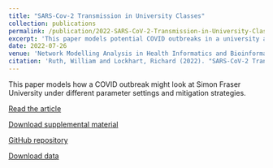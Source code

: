 ```yaml
---
title: "SARS-Cov-2 Transmission in University Classes"
collection: publications
permalink: /publication/2022-SARS-CoV-2-Transmission-in-University-Classes
excerpt: 'This paper models potential COVID outbreaks in a university and the effects of control strategies.'
date: 2022-07-26
venue: 'Network Modelling Analysis in Health Informatics and Bioinformatics'
citation: 'Ruth, William and Lockhart, Richard (2022). "SARS-CoV-2 Transmission in University Classes". <i>Network Modelling Analysis in Health Informatics and Bioinformatics</i> <b>11</b>, 32 (2022).'
---
```

This paper models how a COVID outbreak might look at Simon Fraser University under different parameter settings and mitigation strategies.

[Read the article](<https://doi.org/10.48550/arXiv.2104.12769>)

[Download supplemental material](<http://wruth1.github.io/files/Ruth and Lockhart - 2022/Supplemental Material - July 7 2022.pdf>)

[GitHub repository](<https://github.com/wruth1/SARS-CoV-2_Transmission_in_University_Classes>)

[Download data](<https://static-content.springer.com/esm/art%3A10.1007%2Fs13721-022-00375-1/MediaObjects/13721_2022_375_MOESM1_ESM.pdf>)

<!---
This is an HTML comment

Recommended citation: Ruth, William and Lockhart, Richard (2022). "SARS-CoV-2 Transmission in University Classes" <i>Arxiv</i>. doi: https://doi.org/10.48550/arXiv.2104.12769.

From preamble, between `venue' and `citation':
paperurl: 'http://wruth1.github.io/files/Ruth and Lockhart - 2022/Network Analysis - 2022Jul19.pdf'
-->
